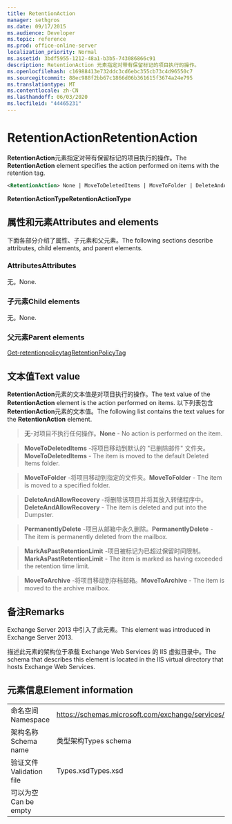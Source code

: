 ```yaml
---
title: RetentionAction
manager: sethgros
ms.date: 09/17/2015
ms.audience: Developer
ms.topic: reference
ms.prod: office-online-server
localization_priority: Normal
ms.assetid: 3bdf5955-1212-48a1-b3b5-743086866c91
description: RetentionAction 元素指定对带有保留标记的项目执行的操作。
ms.openlocfilehash: c16988413e732ddc3cd6ebc355cb73c4d96550c7
ms.sourcegitcommit: 88ec988f2bb67c1866d06b361615f3674a24e795
ms.translationtype: MT
ms.contentlocale: zh-CN
ms.lasthandoff: 06/03/2020
ms.locfileid: "44465231"
---
```

# <a name="retentionaction"></a><span data-ttu-id="0801b-103">RetentionAction</span><span class="sxs-lookup"><span data-stu-id="0801b-103">RetentionAction</span></span>

<span data-ttu-id="0801b-104">**RetentionAction**元素指定对带有保留标记的项目执行的操作。</span><span class="sxs-lookup"><span data-stu-id="0801b-104">The **RetentionAction** element specifies the action performed on items with the retention tag.</span></span> 
  
```XML
<RetentionAction> None | MoveToDeletedItems | MoveToFolder | DeleteAndAllowRecovery | PermanentlyDelete | MarkAsPastRetentionLimit | MoveToArchive <RetentionAction>
```

 <span data-ttu-id="0801b-105">**RetentionActionType**</span><span class="sxs-lookup"><span data-stu-id="0801b-105">**RetentionActionType**</span></span>
## <a name="attributes-and-elements"></a><span data-ttu-id="0801b-106">属性和元素</span><span class="sxs-lookup"><span data-stu-id="0801b-106">Attributes and elements</span></span>

<span data-ttu-id="0801b-107">下面各部分介绍了属性、子元素和父元素。</span><span class="sxs-lookup"><span data-stu-id="0801b-107">The following sections describe attributes, child elements, and parent elements.</span></span>
  
### <a name="attributes"></a><span data-ttu-id="0801b-108">Attributes</span><span class="sxs-lookup"><span data-stu-id="0801b-108">Attributes</span></span>

<span data-ttu-id="0801b-109">无。</span><span class="sxs-lookup"><span data-stu-id="0801b-109">None.</span></span>
  
### <a name="child-elements"></a><span data-ttu-id="0801b-110">子元素</span><span class="sxs-lookup"><span data-stu-id="0801b-110">Child elements</span></span>

<span data-ttu-id="0801b-111">无。</span><span class="sxs-lookup"><span data-stu-id="0801b-111">None.</span></span>
  
### <a name="parent-elements"></a><span data-ttu-id="0801b-112">父元素</span><span class="sxs-lookup"><span data-stu-id="0801b-112">Parent elements</span></span>

[<span data-ttu-id="0801b-113">Get-retentionpolicytag</span><span class="sxs-lookup"><span data-stu-id="0801b-113">RetentionPolicyTag</span></span>](retentionpolicytag.md)
  
## <a name="text-value"></a><span data-ttu-id="0801b-114">文本值</span><span class="sxs-lookup"><span data-stu-id="0801b-114">Text value</span></span>

<span data-ttu-id="0801b-115">**RetentionAction**元素的文本值是对项目执行的操作。</span><span class="sxs-lookup"><span data-stu-id="0801b-115">The text value of the **RetentionAction** element is the action performed on items.</span></span> <span data-ttu-id="0801b-116">以下列表包含**RetentionAction**元素的文本值。</span><span class="sxs-lookup"><span data-stu-id="0801b-116">The following list contains the text values for the **RetentionAction** element.</span></span> 
  
> <span data-ttu-id="0801b-117">**无**-对项目不执行任何操作。</span><span class="sxs-lookup"><span data-stu-id="0801b-117">**None** - No action is performed on the item.</span></span> 
    
> <span data-ttu-id="0801b-118">**MoveToDeletedItems** -将项目移动到默认的 "已删除邮件" 文件夹。</span><span class="sxs-lookup"><span data-stu-id="0801b-118">**MoveToDeletedItems** - The item is moved to the default Deleted Items folder.</span></span> 
    
> <span data-ttu-id="0801b-119">**MoveToFolder** -将项目移动到指定的文件夹。</span><span class="sxs-lookup"><span data-stu-id="0801b-119">**MoveToFolder** - The item is moved to a specified folder.</span></span> 
    
> <span data-ttu-id="0801b-120">**DeleteAndAllowRecovery** -将删除该项目并将其放入转储程序中。</span><span class="sxs-lookup"><span data-stu-id="0801b-120">**DeleteAndAllowRecovery** - The item is deleted and put into the Dumpster.</span></span> 
    
> <span data-ttu-id="0801b-121">**PermanentlyDelete** -项目从邮箱中永久删除。</span><span class="sxs-lookup"><span data-stu-id="0801b-121">**PermanentlyDelete** - The item is permanently deleted from the mailbox.</span></span> 
    
> <span data-ttu-id="0801b-122">**MarkAsPastRetentionLimit** -项目被标记为已超过保留时间限制。</span><span class="sxs-lookup"><span data-stu-id="0801b-122">**MarkAsPastRetentionLimit** - The item is marked as having exceeded the retention time limit.</span></span> 
    
> <span data-ttu-id="0801b-123">**MoveToArchive** -将项目移动到存档邮箱。</span><span class="sxs-lookup"><span data-stu-id="0801b-123">**MoveToArchive** - The item is moved to the archive mailbox.</span></span> 
    
## <a name="remarks"></a><span data-ttu-id="0801b-124">备注</span><span class="sxs-lookup"><span data-stu-id="0801b-124">Remarks</span></span>

<span data-ttu-id="0801b-125">Exchange Server 2013 中引入了此元素。</span><span class="sxs-lookup"><span data-stu-id="0801b-125">This element was introduced in Exchange Server 2013.</span></span>
  
<span data-ttu-id="0801b-126">描述此元素的架构位于承载 Exchange Web Services 的 IIS 虚拟目录中。</span><span class="sxs-lookup"><span data-stu-id="0801b-126">The schema that describes this element is located in the IIS virtual directory that hosts Exchange Web Services.</span></span>
  
## <a name="element-information"></a><span data-ttu-id="0801b-127">元素信息</span><span class="sxs-lookup"><span data-stu-id="0801b-127">Element information</span></span>

|||
|:-----|:-----|
|<span data-ttu-id="0801b-128">命名空间</span><span class="sxs-lookup"><span data-stu-id="0801b-128">Namespace</span></span>  <br/> |https://schemas.microsoft.com/exchange/services/2006/types  <br/> |
|<span data-ttu-id="0801b-129">架构名称</span><span class="sxs-lookup"><span data-stu-id="0801b-129">Schema name</span></span>  <br/> |<span data-ttu-id="0801b-130">类型架构</span><span class="sxs-lookup"><span data-stu-id="0801b-130">Types schema</span></span>  <br/> |
|<span data-ttu-id="0801b-131">验证文件</span><span class="sxs-lookup"><span data-stu-id="0801b-131">Validation file</span></span>  <br/> |<span data-ttu-id="0801b-132">Types.xsd</span><span class="sxs-lookup"><span data-stu-id="0801b-132">Types.xsd</span></span>  <br/> |
|<span data-ttu-id="0801b-133">可以为空</span><span class="sxs-lookup"><span data-stu-id="0801b-133">Can be empty</span></span>  <br/> ||
   

